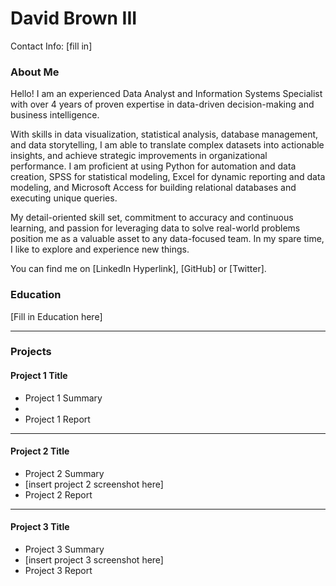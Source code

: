# David Brown III
Contact Info: [fill in]

### About Me 
Hello! I am an experienced Data Analyst and Information Systems Specialist with over 4 years of proven expertise in data-driven decision-making and business intelligence.

With skills in data visualization, statistical analysis, database management, and data storytelling, I am able to translate complex datasets into actionable insights, and achieve strategic improvements in organizational performance. I am proficient at using Python for automation and data creation, SPSS for statistical modeling, Excel for dynamic reporting and data modeling, and Microsoft Access for building relational databases and executing unique queries.

My detail-oriented skill set, commitment to accuracy and continuous learning, and passion for leveraging data to solve real-world problems position me as a valuable asset to any data-focused team. In my spare time, I like to explore and experience new things. 

You can find me on [LinkedIn Hyperlink], [GitHub] or [Twitter]. 

### Education 
[Fill in Education here]

***
### Projects

#### Project 1 Title
 - Project 1 Summary
 - ![]()
 - Project 1 Report
***
#### Project 2 Title
 - Project 2 Summary
 - [insert project 2 screenshot here]
 - Project 2 Report
***
#### Project 3 Title
 - Project 3 Summary
 - [insert project 3 screenshot here]
 - Project 3 Report
